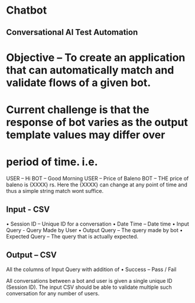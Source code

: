 # Chatbot

## Conversational AI Test Automation

# Objective – To create an application that can automatically match and validate flows of a given bot.
# Current challenge is that the response of bot varies as the output template values may differ over
# period of time. i.e.
USER – Hi
BOT – Good Morning
USER – Price of Baleno
BOT – THE price of baleno is {XXXX} rs.
Here the {XXXX} can change at any point of time and thus a simple string match wont suffice.

## Input - CSV

• Session ID – Unique ID for a conversation
• Date Time – Date time
• Input Query - Query Made by User
• Output Query – The query made by bot
• Expected Query – The query that is actually expected.

## Output – CSV
All the columns of Input Query with addition of
• Success – Pass / Fail

All conversations between a bot and user is given a single unique ID (Session ID). The input CSV
should be able to validate multiple such conversation for any number of users.
